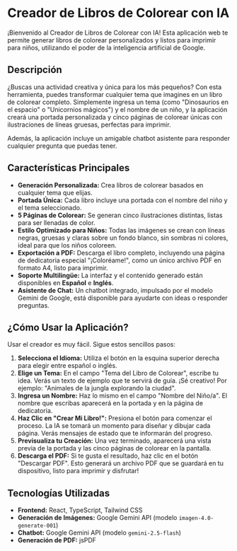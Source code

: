 # Creador de Libros de Colorear con IA

¡Bienvenido al Creador de Libros de Colorear con IA! Esta aplicación web te permite generar libros de colorear personalizados y listos para imprimir para niños, utilizando el poder de la inteligencia artificial de Google.

## Descripción

¿Buscas una actividad creativa y única para los más pequeños? Con esta herramienta, puedes transformar cualquier tema que imagines en un libro de colorear completo. Simplemente ingresa un tema (como "Dinosaurios en el espacio" o "Unicornios mágicos") y el nombre de un niño, y la aplicación creará una portada personalizada y cinco páginas de colorear únicas con ilustraciones de líneas gruesas, perfectas para imprimir.

Además, la aplicación incluye un amigable chatbot asistente para responder cualquier pregunta que puedas tener.

## Características Principales

-   **Generación Personalizada:** Crea libros de colorear basados en cualquier tema que elijas.
-   **Portada Única:** Cada libro incluye una portada con el nombre del niño y el tema seleccionado.
-   **5 Páginas de Colorear:** Se generan cinco ilustraciones distintas, listas para ser llenadas de color.
-   **Estilo Optimizado para Niños:** Todas las imágenes se crean con líneas negras, gruesas y claras sobre un fondo blanco, sin sombras ni colores, ideal para que los niños coloreen.
-   **Exportación a PDF:** Descarga el libro completo, incluyendo una página de dedicatoria especial "¡Coloréame!", como un único archivo PDF en formato A4, listo para imprimir.
-   **Soporte Multilingüe:** La interfaz y el contenido generado están disponibles en **Español** e **Inglés**.
-   **Asistente de Chat:** Un chatbot integrado, impulsado por el modelo Gemini de Google, está disponible para ayudarte con ideas o responder preguntas.

## ¿Cómo Usar la Aplicación?

Usar el creador es muy fácil. Sigue estos sencillos pasos:

1.  **Selecciona el Idioma:** Utiliza el botón en la esquina superior derecha para elegir entre español o inglés.
2.  **Elige un Tema:** En el campo "Tema del Libro de Colorear", escribe tu idea. Verás un texto de ejemplo que te servirá de guía. ¡Sé creativo! Por ejemplo: "Animales de la jungla explorando la ciudad".
3.  **Ingresa un Nombre:** Haz lo mismo en el campo "Nombre del Niño/a". El nombre que escribas aparecerá en la portada y en la página de dedicatoria.
4.  **Haz Clic en "Crear Mi Libro!":** Presiona el botón para comenzar el proceso. La IA se tomará un momento para diseñar y dibujar cada página. Verás mensajes de estado que te informarán del progreso.
5.  **Previsualiza tu Creación:** Una vez terminado, aparecerá una vista previa de la portada y las cinco páginas de colorear en la pantalla.
6.  **Descarga el PDF:** Si te gusta el resultado, haz clic en el botón "Descargar PDF". Esto generará un archivo PDF que se guardará en tu dispositivo, listo para imprimir y disfrutar!

## Tecnologías Utilizadas

-   **Frontend:** React, TypeScript, Tailwind CSS
-   **Generación de Imágenes:** Google Gemini API (modelo `imagen-4.0-generate-001`)
-   **Chatbot:** Google Gemini API (modelo `gemini-2.5-flash`)
-   **Generación de PDF:** jsPDF

